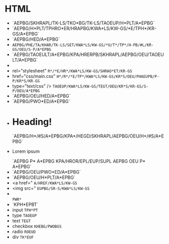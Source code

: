 # HTML

* <!doctype html> `AEPBG/SKHRAPL/TK-LS/TKO*BG/TK-LS/TAOEUP/H*PLT/A*EPBG`
* <html lang="en"> `AEPBG/H*PLT/TPHRO*ER/HRAPBG/KWA*LS/KW-GS/*E/TPH*/KR-GS/A*EPBG`
* <head> `AEPBG/HED/A*EPBG`
* <meta charset="utf-8" /> `AEPBG/PHE/TA/KHAR/TK-LS/SET/KWA*LS/KW-GS/*U/T*/TP*/H-PB/#L/KR-GS/OEU/S-P/A*EPBG`
* <title>Learn!</title> `AEPBG/TAOEULT/A*EPBG/KPA/HRERPB/SKHRAPL/AEPBG/OEU/TAOEULT/A*EPBG`
* <link `AEPBG/HR*EUPBG`
* rel="stylesheet" `R*/*E/HR*/KWA*LS/KW-GS/SHRAO*ET/KR-GS`
* href="css/main.css" `H*/R*/*E/TP*/KWA*LS/KW-GS/KR*S/OEU/PHAEUPB/P-P/KR*S/KR-GS`
* type="text/css" /> `TAOEUP/KWA*LS/KW-GS/TEGT/OEU/KR*S/KR-GS/S-P/OEU/A*EPBG`
* </head> `AEPBG/OEU/HED/A*EPBG`
* <body> `AEPBG/PWO*ED/A*EPBG`
* <h1>Heading!</h1> `AEPBG/H*/#S/A*EPBG/KPA*/HEGD/SKHRAPL/AEPBG/OEU/H*/#S/A*EPBG`
* <p>Lorem ipsum</p> `AEPBG P* A*EPBG KPA/HROR/EPL/EUP/SUPL AEPBG OEU P* A*EPBG`
* </body> `AEPBG/OEU/PWO*ED/A*EPBG`
* </html> `AEPBG/OEU/H*PLT/A*EPBG`
* <a href=" `A/HREF/KWA*LS/KW-GS`
* <img src=" `EUPBG/SR-S/KWA*LS/KW-GS`
* <br /> `PWR*`
* <!-- --> `KPH*EPBT`
* input `TPH*PT`
* type `TAOEUP`
* text `TEGT`
* checkbox `KHEBG/PWOBGS`
* radio `ROEUD`
* div `TK*EUF`
